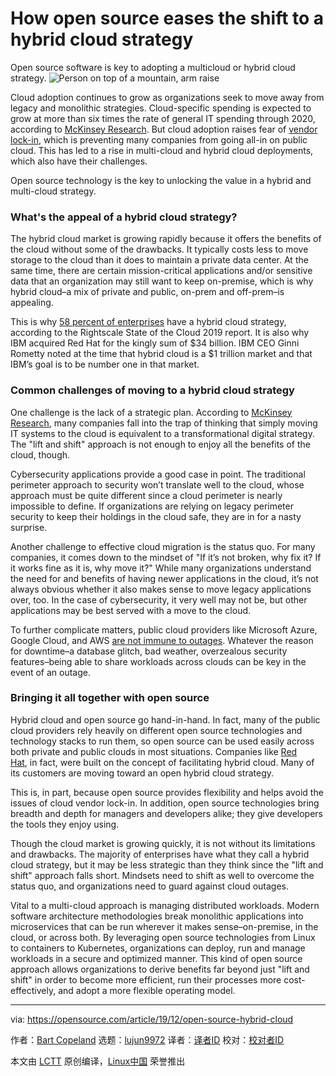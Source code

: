 [#]: collector: (lujun9972)
[#]: translator: ( )
[#]: reviewer: ( )
[#]: publisher: ( )
[#]: url: ( )
[#]: subject: (How open source eases the shift to a hybrid cloud strategy)
[#]: via: (https://opensource.com/article/19/12/open-source-hybrid-cloud)
[#]: author: (Bart Copeland https://opensource.com/users/bartcopeland)

How open source eases the shift to a hybrid cloud strategy
======
Open source software is key to adopting a multicloud or hybrid cloud
strategy.
![Person on top of a mountain, arm raise][1]

Cloud adoption continues to grow as organizations seek to move away from legacy and monolithic strategies. Cloud-specific spending is expected to grow at more than six times the rate of general IT spending through 2020, according to [McKinsey Research][2]. But cloud adoption raises fear of [vendor lock-in][3], which is preventing many companies from going all-in on public cloud. This has led to a rise in multi-cloud and hybrid cloud deployments, which also have their challenges.

Open source technology is the key to unlocking the value in a hybrid and multi-cloud strategy.

### What's the appeal of a hybrid cloud strategy?

The hybrid cloud market is growing rapidly because it offers the benefits of the cloud without some of the drawbacks. It typically costs less to move storage to the cloud than it does to maintain a private data center. At the same time, there are certain mission-critical applications and/or sensitive data that an organization may still want to keep on-premise, which is why hybrid cloud–a mix of private and public, on-prem and off-prem–is appealing.

This is why [58 percent of enterprises][4] have a hybrid cloud strategy, according to the Rightscale State of the Cloud 2019 report. It is also why IBM acquired Red Hat for the kingly sum of $34 billion. IBM CEO Ginni Rometty noted at the time that hybrid cloud is a $1 trillion market and that IBM’s goal is to be number one in that market.

### Common challenges of moving to a hybrid cloud strategy

One challenge is the lack of a strategic plan. According to [McKinsey Research][2], many companies fall into the trap of thinking that simply moving IT systems to the cloud is equivalent to a transformational digital strategy. The "lift and shift" approach is not enough to enjoy all the benefits of the cloud, though.

Cybersecurity applications provide a good case in point. The traditional perimeter approach to security won’t translate well to the cloud, whose approach must be quite different since a cloud perimeter is nearly impossible to define. If organizations are relying on legacy perimeter security to keep their holdings in the cloud safe, they are in for a nasty surprise.

Another challenge to effective cloud migration is the status quo. For many companies, it comes down to the mindset of "If it’s not broken, why fix it? If it works fine as it is, why move it?" While many organizations understand the need for and benefits of having newer applications in the cloud, it’s not always obvious whether it also makes sense to move legacy applications over, too. In the case of cybersecurity, it very well may not be, but other applications may be best served with a move to the cloud.

To further complicate matters, public cloud providers like Microsoft Azure, Google Cloud, and AWS [are not immune to outages][5]. Whatever the reason for downtime–a database glitch, bad weather, overzealous security features–being able to share workloads across clouds can be key in the event of an outage.

### Bringing it all together with open source

Hybrid cloud and open source go hand-in-hand. In fact, many of the public cloud providers rely heavily on different open source technologies and technology stacks to run them, so open source can be used easily across both private and public clouds in most situations. Companies like [Red Hat][6], in fact, were built on the concept of facilitating hybrid cloud. Many of its customers are moving toward an open hybrid cloud strategy.

This is, in part, because open source provides flexibility and helps avoid the issues of cloud vendor lock-in. In addition, open source technologies bring breadth and depth for managers and developers alike; they give developers the tools they enjoy using.

Though the cloud market is growing quickly, it is not without its limitations and drawbacks. The majority of enterprises have what they call a hybrid cloud strategy, but it may be less strategic than they think since the "lift and shift" approach falls short. Mindsets need to shift as well to overcome the status quo, and organizations need to guard against cloud outages.

Vital to a multi-cloud approach is managing distributed workloads. Modern software architecture methodologies break monolithic applications into microservices that can be run wherever it makes sense–on-premise, in the cloud, or across both. By leveraging open source technologies from Linux to containers to Kubernetes, organizations can deploy, run and manage workloads in a secure and optimized manner. This kind of open source approach allows organizations to derive benefits far beyond just "lift and shift" in order to become more efficient, run their processes more cost-effectively, and adopt a more flexible operating model.

--------------------------------------------------------------------------------

via: https://opensource.com/article/19/12/open-source-hybrid-cloud

作者：[Bart Copeland][a]
选题：[lujun9972][b]
译者：[译者ID](https://github.com/译者ID)
校对：[校对者ID](https://github.com/校对者ID)

本文由 [LCTT](https://github.com/LCTT/TranslateProject) 原创编译，[Linux中国](https://linux.cn/) 荣誉推出

[a]: https://opensource.com/users/bartcopeland
[b]: https://github.com/lujun9972
[1]: https://opensource.com/sites/default/files/styles/image-full-size/public/lead-images/developer_mountain_cloud_top_strong_win.jpg?itok=axK3EX-q (Person on top of a mountain, arm raise)
[2]: https://www.mckinsey.com/business-functions/mckinsey-digital/our-insights/cloud-adoption-to-accelerate-it-modernization
[3]: https://searchconvergedinfrastructure.techtarget.com/definition/vendor-lock-in
[4]: https://www.flexera.com/about-us/press-center/rightscale-2019-state-of-the-cloud-report-from-flexera-identifies-cloud-adoption-trends.html
[5]: https://www.crn.com/slide-shows/cloud/the-10-biggest-cloud-outages-of-2018
[6]: https://siliconangle.com/2019/04/12/red-hat-strategy-validated-as-open-hybrid-cloud-goes-mainstream-googlenext19/
